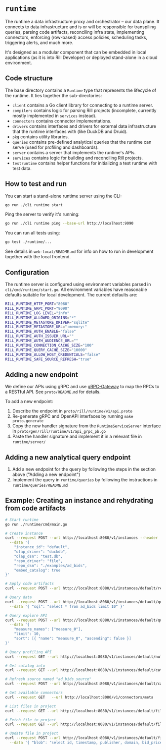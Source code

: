 # `runtime`

The runtime a data infrastructure proxy and orchestrator – our data plane. It connects to data infrastructure and is or will be responsible for transpiling queries, parsing code artifacts, reconciling infra state, implementing connectors, enforcing (row-based) access policies, scheduling tasks, triggering alerts, and much more.

It's designed as a modular component that can be embedded in local applications (as it is into Rill Developer) or deployed stand-alone in a cloud environment.

## Code structure

The base directory contains a `Runtime` type that represents the lifecycle of the runtime. It ties together the sub-directories:

- `client` contains a Go client library for connecting to a runtime server.
- `compilers` contains logic for parsing Rill projects (incomplete, currently mostly implemented in `services` instead).
- `connectors` contains connector implementations.
- `drivers` contains interfaces and drivers for external data infrastructure that the runtime interfaces with (like DuckDB and Druid).
- `pkg` contains utility libraries.
- `queries` contains pre-defined analytical queries that the runtime can serve (used for profiling and dashboards).
- `server` contains a server that implements the runtime's APIs.
- `services` contains logic for building and reconciling Rill projects.
- `testruntime` contains helper functions for initializing a test runtime with test data.

## How to test and run

You can start a stand-alone runtime server using the CLI:
```bash
go run ./cli runtime start
```

Ping the server to verify it's running:
```bash
go run ./cli runtime ping --base-url http://localhost:9090
```

You can run all tests using:
```bash
go test ./runtime/...
```

See details in `web-local/README.md` for info on how to run in development together with the local frontend.

## Configuration

The runtime server is configured using environment variables parsed in `cli/cmd/runtime/start.go`. All environment variables have reasonable defaults suitable for local development. The current defaults are:

```bash
RILL_RUNTIME_HTTP_PORT="8080"
RILL_RUNTIME_GRPC_PORT="9090"
RILL_RUNTIME_LOG_LEVEL="info"
RILL_RUNTIME_ALLOWED_ORIGINS="*"
RILL_RUNTIME_METASTORE_DRIVER="sqlite"
RILL_RUNTIME_METASTORE_URL=":memory:"
RILL_RUNTIME_AUTH_ENABLE="false"
RILL_RUNTIME_AUTH_ISSUER_URL=""
RILL_RUNTIME_AUTH_AUDIENCE_URL=""
RILL_RUNTIME_CONNECTION_CACHE_SIZE="100"
RILL_RUNTIME_QUERY_CACHE_SIZE="10000"
RILL_RUNTIME_ALLOW_HOST_CREDENTIALS="false"
RILL_RUNTIME_SAFE_SOURCE_REFRESH="true"
```

## Adding a new endpoint

We define our APIs using gRPC and use [gRPC-Gateway](https://grpc-ecosystem.github.io/grpc-gateway/) to map the RPCs to a RESTful API. See `proto/README.md` for details.

To add a new endpoint:
1. Describe the endpoint in `proto/rill/runtime/v1/api.proto`
2. Re-generate gRPC and OpenAPI interfaces by running `make proto.generate`
3. Copy the new handler signature from the `RuntimeServiceServer` interface in `proto/gen/rill/runtime/v1/api_grpc_pb.go`
4. Paste the handler signature and implement it in a relevant file in `runtime/server/`

## Adding a new analytical query endpoint

1. Add a new endpoint for the query by following the steps in the section above ("Adding a new endpoint")
2. Implement the query in `runtime/queries` by following the instructions in `runtime/queries/README.md`

## Example: Creating an instance and rehydrating from code artifacts

```bash
# Start runtime
go run ./runtime/cmd/main.go

# Create instance
curl --request POST --url http://localhost:8080/v1/instances --header 'Content-Type: application/json' \
  --data '{
    "instance_id": "default",
    "olap_driver": "duckdb",
    "olap_dsn": "test.db",
    "repo_driver": "file",
    "repo_dsn": "./examples/ad_bids",
    "embed_catalog": true
}'

# Apply code artifacts
curl --request POST --url http://localhost:8080/v1/instances/default/reconcile --header 'Content-Type: application/json'

# Query data
curl --request POST --url http://localhost:8080/v1/instances/default/query --header 'Content-Type: application/json' \
  --data '{ "sql": "select * from ad_bids limit 10" }'

# Query explore API
curl --request POST --url http://localhost:8080/v1/instances/default/queries/metrics-views/ad_bids_metrics/toplist/domain --header 'Content-Type: application/json' \
  --data '{
    "measure_names": ["measure_0"],
    "limit": 10,
    "sort": [{ "name": "measure_0", "ascending": false }]
}'

# Query profiling API
curl --request GET --url http://localhost:8080/v1/instances/default/null-count/ad_bids/publisher

# Get catalog info
curl --request GET --url http://localhost:8080/v1/instances/default/catalog

# Refresh source named "ad_bids_source"
curl --request POST --url http://localhost:8080/v1/instances/default/catalog/ad_bids_source/refresh

# Get available connectors
curl --request GET   --url http://localhost:8080/v1/connectors/meta

# List files in project
curl --request GET --url http://localhost:8080/v1/instances/default/files

# Fetch file in project
curl --request GET --url http://localhost:8080/v1/instances/default/files/-/models/ad_bids.sql

# Update file in project
curl --request POST --url http://localhost:8080/v1/instances/default/files/-/models/ad_bids.sql --header 'Content-Type: application/json' \
  --data '{ "blob": "select id, timestamp, publisher, domain, bid_price from ad_bids_source" }'
```
